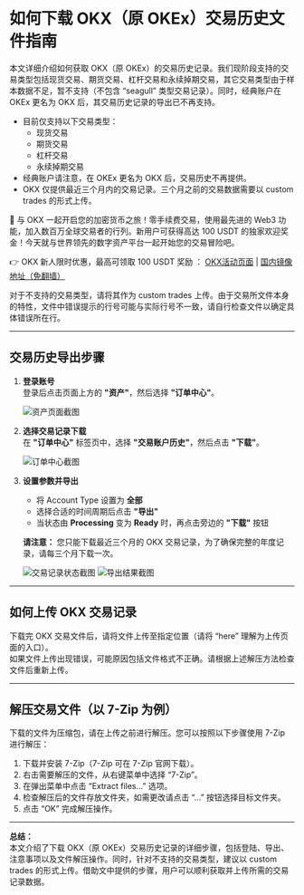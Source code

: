 # 如何下载 OKX（原 OKEx）交易历史文件指南

本文详细介绍如何获取 OKX（原 OKEx）的交易历史记录。我们现阶段支持的交易类型包括现货交易、期货交易、杠杆交易和永续掉期交易，其它交易类型由于样本数据不足，暂不支持（不包含 “seagull” 类型交易记录）。同时，经典账户在 OKEx 更名为 OKX 后，其交易历史记录的导出已不再支持。

- 目前仅支持以下交易类型：
  - 现货交易
  - 期货交易
  - 杠杆交易
  - 永续掉期交易  
- 经典账户请注意，在 OKEx 更名为 OKX 后，交易历史不再提供。
- OKX 仅提供最近三个月内的交易记录。三个月之前的交易数据需要以 custom trades 的形式上传。

🚀 与 OKX 一起开启您的加密货币之旅！零手续费交易，使用最先进的 Web3 功能，加入数百万全球交易者的行列。新用户可获得高达 100 USDT 的独家欢迎奖金！今天就与世界领先的数字资产平台一起开始您的交易冒险吧。

👉 OKX 新人限时优惠，最高可领取 100 USDT 奖励 ： [OKX活动页面](https://bit.ly/OKXe) | [国内镜像地址（免翻墙）](https://bit.ly/okX)

对于不支持的交易类型，请将其作为 custom trades 上传。由于交易所文件本身的特性，文件中错误提示的行号可能与实际行号不一致，请自行检查文件以确定具体错误所在行。

---

## 交易历史导出步骤

1. **登录账号**  
   登录后点击页面上方的 **"资产"**，然后选择 **"订单中心"**。

   ![资产页面截图](https://support.cryptact.com/hc/article_attachments/9620094234905)

2. **选择交易记录下载**  
   在 **"订单中心"** 标签页中，选择 **"交易账户历史"**，然后点击 **"下载"**。

   ![订单中心截图](https://support.cryptact.com/hc/article_attachments/9620536842393)

3. **设置参数并导出**  
   - 将 Account Type 设置为 **全部**  
   - 选择合适的时间周期后点击 **"导出"**  
   - 当状态由 **Processing** 变为 **Ready** 时，再点击旁边的 **"下载"** 按钮
  
   **请注意：** 您只能下载最近三个月的 OKX 交易记录，为了确保完整的年度记录，请每三个月下载一次。

   ![交易记录状态截图](https://support.cryptact.com/hc/article_attachments/9620557693593)
   ![导出结果截图](https://support.cryptact.com/hc/article_attachments/9620640669977)

---

## 如何上传 OKX 交易记录

下载完 OKX 交易文件后，请将文件上传至指定位置（请将 “here” 理解为上传页面的入口）。  
如果文件上传出现错误，可能原因包括文件格式不正确。请根据上述解压方法检查文件后重新上传。

---

## 解压交易文件（以 7-Zip 为例）

下载的文件为压缩包，请在上传之前进行解压。您可以按照以下步骤使用 7-Zip 进行解压：

1. 下载并安装 7-Zip（7-Zip 可在 7-Zip 官网下载）。
2. 右击需要解压的文件，从右键菜单中选择 “7-Zip”。
3. 在弹出菜单中点击 “Extract files…” 选项。
4. 检查解压后的文件存放文件夹，如需更改请点击 “…” 按钮选择目标文件夹。
5. 点击 “OK” 完成解压操作。

---

**总结：**  
本文介绍了下载 OKX（原 OKEx）交易历史记录的详细步骤，包括登陆、导出、注意事项以及文件解压操作。同时，针对不支持的交易类型，建议以 custom trades 的形式上传。借助文中提供的步骤，用户可以顺利获取并上传所需的交易记录数据。